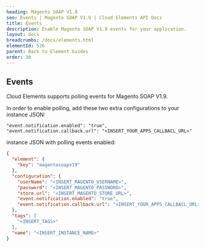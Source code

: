 ```yaml
---
heading: Magento SOAP V1.9
seo: Events | Magento SOAP V1.9 | Cloud Elements API Docs
title: Events
description: Enable Magento SOAP V1.9 events for your application.
layout: docs
breadcrumbs: /docs/elements.html
elementId: 526
parent: Back to Element Guides
order: 30
---
```


## Events

Cloud Elements supports polling events for Magento SOAP V1.9.

In order to enable polling, add these two extra configurations to your instance JSON:

```
"event.notification.enabled": "true",
"event.notification.callback.url": "<INSERT_YOUR_APPS_CALLBACL_URL>"
```

instance JSON with polling events enabled:

```json
{
  "element": {
    "key": "magentosoapv19"
  },
  "configuration": {
    "userName": "<INSERT_MAGENTO_USERNAME>",
    "password": "<INSERT_MAGENTO_PASSWORD>",
    "store.url": "<INSERT_MAGENTO_STORE_URL>",
    "event.notification.enabled": "true",
    "event.notification.callback.url": "<INSERT_YOUR_APPS_CALLBACL_URL>"
  },
  "tags": [
    "<INSERT_TAGS>"
  ],
  "name": "<INSERT_INSTANCE_NAME>"
}
```
